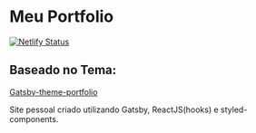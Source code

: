 # Meu Portfolio

[![Netlify Status](https://api.netlify.com/api/v1/badges/ee2a046e-e946-49d1-8ae9-6c1613a66daf/deploy-status)](https://app.netlify.com/sites/thejoaov/deploys)

## Baseado no Tema:
[Gatsby-theme-portfolio](https://github.com/smakosh/gatsby-theme-portfolio)

Site pessoal criado utilizando Gatsby, ReactJS(hooks) e styled-components.
